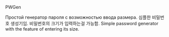 PWGen

Простой генератор пароля с возможностью ввода размера.
심플한 비밀번호 생성기임. 비밀번호의 크기가 입력하는걸 가능함.
Simple password generator with the feature of entering its size.
